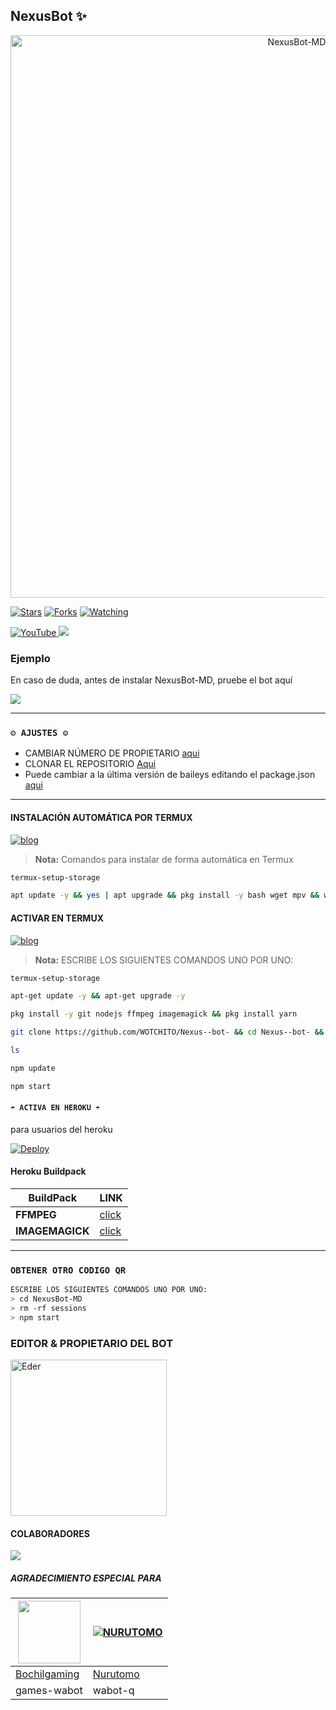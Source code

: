## NexusBot ✨

<p align="center">
<img src="https://telegra.ph/file/839766d5340f5f33838ec.jpg" alt="NexusBot-MD" width="900"/>
</p>

<a href="https://github.com/WOTCHITO/Nexus--bot-"><img title="Stars" src="https://img.shields.io/github/stars/WOTCHITO/Nexus--bot-?color=ff4500&style=flat-square" /></a>
<a href="https://github.com/WOTCHITO/Nexus--bot-/network/members"><img title="Forks" src="https://img.shields.io/github/forks/WOTCHITO/Nexus--bot-?color=ff4500&style=flat-square" /></a>
<a href="https://github.com/zhwzein/Killua-Zoldyck/watchers"><img title="Watching" src="https://img.shields.io/github/watchers/azamijs/CuriosityBot-MD?label=watchers&color=ff4500&style=flat-square" /></a> <br>


<a href="https://www.youtube.com/@Azami_19">
<img src="https://img.shields.io/badge/YouTube-FF0000?style=for-the-badge&logo=youtube&logoColor=white" alt="YouTube">
</a>
<a href="https://instagram.com/azami.19">
<img src="https://img.shields.io/badge/Instagram-E4405F?style=for-the-badge&logo=instagram&logoColor=white">
</a>

### Ejemplo 
En caso de duda, antes de instalar NexusBot-MD, pruebe el bot aquí

<a href="https://chat.whatsapp.com/KhCT9qA265H67JWvBqpKqb">
  <img src="https://img.shields.io/badge/NexusBot-0a0a0a?style=for-the-badge&logo=whatsapp&logoColor=white">
</a>

***

### `⚙️ AJUSTES ⚙️`
- CAMBIAR NÚMERO DE PROPIETARIO [aqui](https://github.com/WOTCHITO/Nexus--bot-/blob/main/config.js#L6)
- CLONAR EL REPOSITORIO [Aqui](https://github.com/WOTCHITO/Nexus--bot-/fork)
- Puede cambiar a la última versión de baileys editando el package.json [aqui](https://github.com/WHOTCHITO/Nexus--bot-/blob/main/package.json#L42)
***

#### INSTALACIÓN AUTOMÁTICA POR TERMUX
[![blog](https://img.shields.io/badge/Instalacion-Automatica-FF0000?style=for-the-badge&logo=youtube&logoColor=white)](https://youtu.be/smoWgg28wPk?si=ck-t9tvKrJQ0yZbS?feature=share)

> **Nota:** Comandos para instalar de forma automática en Termux  
```bash
termux-setup-storage
```
```bash
apt update -y && yes | apt upgrade && pkg install -y bash wget mpv && wget -O - https://raw.githubusercontent.com/WOTCHITO/Nexus--bot-/master/curiosity.sh | bash
```

#### ACTIVAR EN TERMUX
[![blog](https://img.shields.io/badge/Instalacion-Manual-FF0000?style=for-the-badge&logo=youtube&logoColor=white)](https://youtu.be/qRb9ElGT8mM?si=XxSt-Y8CTQs1Imzl?feature=share)
> **Nota:** ESCRIBE LOS SIGUIENTES COMANDOS UNO POR UNO:
```bash
termux-setup-storage
```

```bash
apt-get update -y && apt-get upgrade -y
```

```bash
pkg install -y git nodejs ffmpeg imagemagick && pkg install yarn
```

```bash
git clone https://github.com/WOTCHITO/Nexus--bot- && cd Nexus--bot- && yarn install && npm install
```

```bash
ls
```
```bash
npm update
```

```bash
npm start
```


#### `☂️ ACTIVA EN HEROKU ☂️`
para usuarios del heroku

[![Deploy](https://www.herokucdn.com/deploy/button.svg)](https://heroku.com/deploy?template=https://github.com/Azami19/CuriosityBot-MD1)

#### Heroku Buildpack
| BuildPack | LINK |
|--------|--------|
| **FFMPEG** |[click](https://github.com/jonathanong/heroku-buildpack-ffmpeg-latest) |
| **IMAGEMAGICK** | [click](https://github.com/DuckyTeam/heroku-buildpack-imagemagick) |

***

### `OBTENER OTRO CODIGO QR`
```bash
ESCRIBE LOS SIGUIENTES COMANDOS UNO POR UNO:
> cd NexusBot-MD
> rm -rf sessions
> npm start
```

### EDITOR & PROPIETARIO DEL BOT
<a href="https://github.com/WOTCHITO"><img src="https://github.com/WOTCHITO.png" width="250" height="250" alt="Eder"/></a>

#### COLABORADORES 
<a href="https://github.com/WOTCHITO/Nexus--bot-/graphs/contributors">
<img src="https://contrib.rocks/image?repo=WOTCHITO/Nexus--bot-"
/> 
</a>

<!-- markdownlint-restore -->
<!-- prettier-ignore-end -->

<!-- ALL-CONTRIBUTORS-LIST:END -->

##### AGRADECIMIENTO ESPECIAL PARA
<!--[![Nurutomo](https://github.com/Nurutomo.png?size=100)](https://github.com/Nurutomo)
[![BochilGaming](https://github.com/BochilGaming.png?size=100)](https://github.com/BochilGaming)
[![adiwajshing/Baileys](https://github.com/adiwajshing.png?size=100)](https://github.com/adiwajshing)-->
<a href="https://github.com/BochilGaming"><img src="https://github.com/BochilGaming.png?size=100" width="100" height="100"></a> | [![NURUTOMO](https://github.com/Nurutomo.png?size=100)](https://github.com/Nurutomo) 
---|---
[Bochilgaming](https://github.com/BochilGaming)  | [Nurutomo](https://github.com/Nurutomo)
games-wabot | wabot-q |
